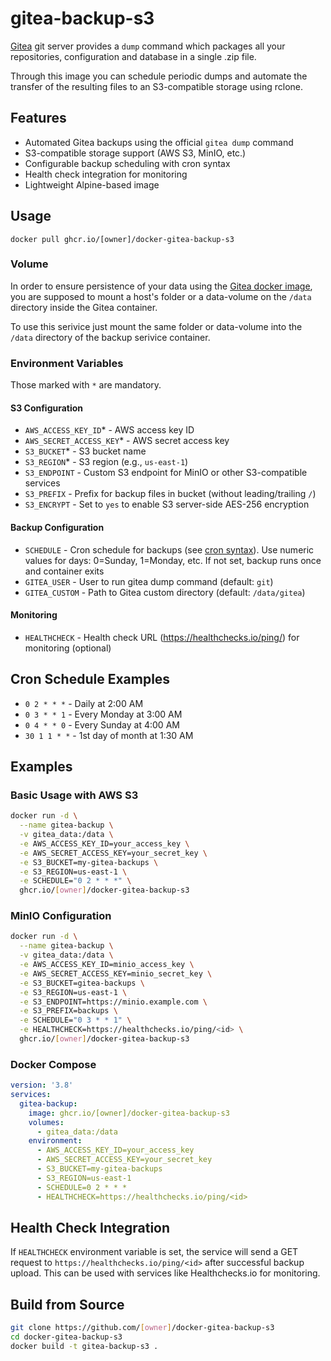 # gitea-backup-s3

[Gitea](https://gitea.io) git server provides a `dump` command which packages all your repositories, configuration and database in a single .zip file.

Through this image you can schedule periodic dumps and automate the transfer of the resulting files to an S3-compatible storage using rclone.

## Features

- Automated Gitea backups using the official `gitea dump` command
- S3-compatible storage support (AWS S3, MinIO, etc.)
- Configurable backup scheduling with cron syntax
- Health check integration for monitoring
- Lightweight Alpine-based image

## Usage

`docker pull ghcr.io/[owner]/docker-gitea-backup-s3`

### Volume

In order to ensure persistence of your data using the [Gitea docker image](https://hub.docker.com/r/gitea/gitea/), you are supposed to mount a host's folder or a data-volume on the `/data` directory inside the Gitea container.

To use this serivice just mount the same folder or data-volume into the `/data` directory of the backup serivice container.

### Environment Variables

Those marked with `*` are mandatory.

#### S3 Configuration
- `AWS_ACCESS_KEY_ID`* - AWS access key ID
- `AWS_SECRET_ACCESS_KEY`* - AWS secret access key
- `S3_BUCKET`* - S3 bucket name
- `S3_REGION`* - S3 region (e.g., `us-east-1`)
- `S3_ENDPOINT` - Custom S3 endpoint for MinIO or other S3-compatible services
- `S3_PREFIX` - Prefix for backup files in bucket (without leading/trailing `/`)
- `S3_ENCRYPT` - Set to `yes` to enable S3 server-side AES-256 encryption

#### Backup Configuration
- `SCHEDULE` - Cron schedule for backups (see [cron syntax](https://godoc.org/github.com/robfig/cron#hdr-Predefined_schedules)). Use numeric values for days: 0=Sunday, 1=Monday, etc. If not set, backup runs once and container exits
- `GITEA_USER` - User to run gitea dump command (default: `git`)
- `GITEA_CUSTOM` - Path to Gitea custom directory (default: `/data/gitea`)

#### Monitoring
- `HEALTHCHECK` - Health check URL (https://healthchecks.io/ping/<id>) for monitoring (optional)

## Cron Schedule Examples

- `0 2 * * *` - Daily at 2:00 AM
- `0 3 * * 1` - Every Monday at 3:00 AM
- `0 4 * * 0` - Every Sunday at 4:00 AM
- `30 1 1 * *` - 1st day of month at 1:30 AM

## Examples

### Basic Usage with AWS S3
```bash
docker run -d \
  --name gitea-backup \
  -v gitea_data:/data \
  -e AWS_ACCESS_KEY_ID=your_access_key \
  -e AWS_SECRET_ACCESS_KEY=your_secret_key \
  -e S3_BUCKET=my-gitea-backups \
  -e S3_REGION=us-east-1 \
  -e SCHEDULE="0 2 * * *" \
  ghcr.io/[owner]/docker-gitea-backup-s3
```

### MinIO Configuration
```bash
docker run -d \
  --name gitea-backup \
  -v gitea_data:/data \
  -e AWS_ACCESS_KEY_ID=minio_access_key \
  -e AWS_SECRET_ACCESS_KEY=minio_secret_key \
  -e S3_BUCKET=gitea-backups \
  -e S3_REGION=us-east-1 \
  -e S3_ENDPOINT=https://minio.example.com \
  -e S3_PREFIX=backups \
  -e SCHEDULE="0 3 * * 1" \
  -e HEALTHCHECK=https://healthchecks.io/ping/<id> \
  ghcr.io/[owner]/docker-gitea-backup-s3
```

### Docker Compose
```yaml
version: '3.8'
services:
  gitea-backup:
    image: ghcr.io/[owner]/docker-gitea-backup-s3
    volumes:
      - gitea_data:/data
    environment:
      - AWS_ACCESS_KEY_ID=your_access_key
      - AWS_SECRET_ACCESS_KEY=your_secret_key
      - S3_BUCKET=my-gitea-backups
      - S3_REGION=us-east-1
      - SCHEDULE=0 2 * * *
      - HEALTHCHECK=https://healthchecks.io/ping/<id>
```

## Health Check Integration

If `HEALTHCHECK` environment variable is set, the service will send a GET request to `https://healthchecks.io/ping/<id>` after successful backup upload. This can be used with services like Healthchecks.io for monitoring.

## Build from Source

```bash
git clone https://github.com/[owner]/docker-gitea-backup-s3
cd docker-gitea-backup-s3
docker build -t gitea-backup-s3 .
```
